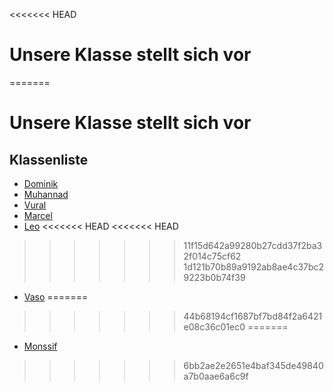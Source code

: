 <<<<<<< HEAD
#  Unsere Klasse stellt sich vor
=======
# Unsere Klasse stellt sich vor

## Klassenliste
- [Dominik](Dominik.md)
- [Muhannad](Muhannad)
- [Vural](Vural.md)
- [Marcel](Marcel.md)
- [Leo](leo.md)
<<<<<<< HEAD
<<<<<<< HEAD
>>>>>>> 11f15d642a99280b27cdd37f2ba32f014c75cf62
>>>>>>> 1d121b70b89a9192ab8ae4c37bc29223b0b74f39
- [Vaso](vaso.md)
=======
>>>>>>> 44b68194cf1687bf7bd84f2a6421e08c36c01ec0
=======
- [Monssif](Monssif.md)
>>>>>>> 6bb2ae2e2651e4baf345de49840a7b0aae6a6c9f
